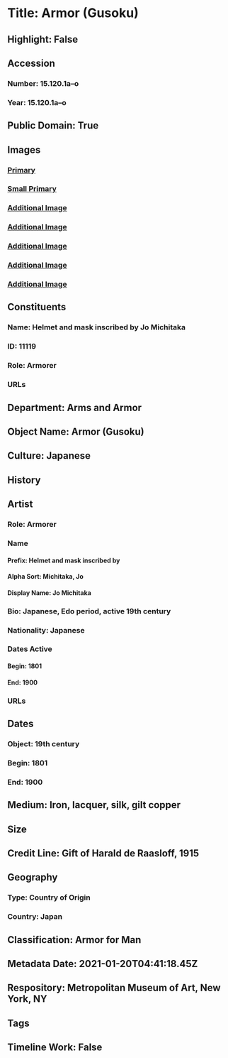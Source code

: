 # Title: Armor (Gusoku)
## Highlight: False
## Accession
### Number: 15.120.1a–o
### Year: 15.120.1a–o
## Public Domain: True
## Images
### [Primary](https://images.metmuseum.org/CRDImages/aa/original/DP336978.jpg)
### [Small Primary](https://images.metmuseum.org/CRDImages/aa/web-large/DP336978.jpg)
### [Additional Image](https://images.metmuseum.org/CRDImages/aa/original/DP336967.jpg)
### [Additional Image](https://images.metmuseum.org/CRDImages/aa/original/DP336979.jpg)
### [Additional Image](https://images.metmuseum.org/CRDImages/aa/original/DP336982.jpg)
### [Additional Image](https://images.metmuseum.org/CRDImages/aa/original/DP336981.jpg)
### [Additional Image](https://images.metmuseum.org/CRDImages/aa/original/DP336980.jpg)
## Constituents
### Name: Helmet and mask inscribed by Jo Michitaka
### ID: 11119
### Role: Armorer
### URLs
## Department: Arms and Armor
## Object Name: Armor (Gusoku)
## Culture: Japanese
## History
## Artist
### Role: Armorer
### Name
#### Prefix: Helmet and mask inscribed by
#### Alpha Sort: Michitaka, Jo
#### Display Name: Jo Michitaka
### Bio: Japanese, Edo period, active 19th century
### Nationality: Japanese
### Dates Active
#### Begin: 1801
#### End: 1900
### URLs
## Dates
### Object: 19th century
### Begin: 1801
### End: 1900
## Medium: Iron, lacquer, silk, gilt copper
## Size
## Credit Line: Gift of Harald de Raasloff, 1915
## Geography
### Type: Country of Origin
### Country: Japan
## Classification: Armor for Man
## Metadata Date: 2021-01-20T04:41:18.45Z
## Respository: Metropolitan Museum of Art, New York, NY
## Tags
## Timeline Work: False